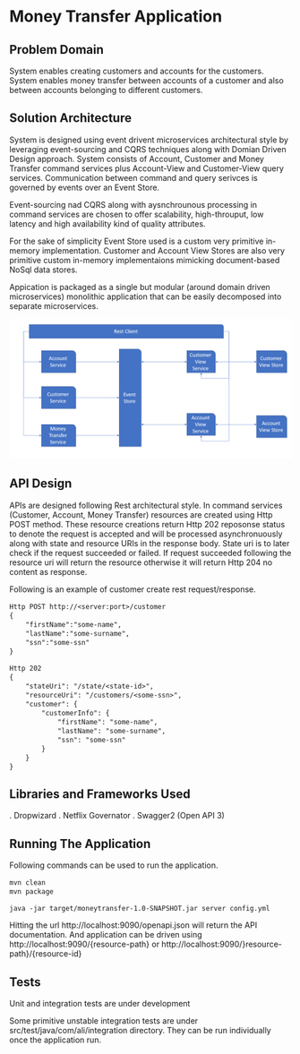 # Money Transfer Application

## Problem Domain
System enables creating customers and accounts for the customers. 
System enables money transfer between accounts of a customer and also between accounts belonging to different customers.

## Solution Architecture
System is designed using event drivent microservices architectural style by leveraging event-sourcing and CQRS techniques along with Domian Driven Design approach. 
System consists of Account, Customer and Money Transfer command services plus Account-View and Customer-View query services. Communication between command and query serivces is governed by events over an Event Store. 

Event-sourcing nad CQRS along with aysnchrounous processing in command services are chosen to offer scalability, high-throuput, low latency and high availability kind of quality attributes.

For the sake of simplicity Event Store used is a custom very primitive in-memory implementation. Customer and Account View Stores are also very primitive custom in-memory implementaions mimicking document-based NoSql data stores.

Appication is packaged as a single but modular (around domain driven microservices) monolithic application that can be easily decomposed into separate microservices.

![high-level-arch](docs/high-level-arch.PNG)

## API Design

APIs are designed following Rest architectural style.
In command services (Customer, Account, Money Transfer) resources are created using Http POST method. These resource creations return Http 202 reposonse status to denote the request is accepted and will be processed asynchronuously along with state and resource URIs in the response body. State uri is to later check if the request succeeded or failed. If request succeeded following the resource uri will return the resource otherwise it will return Http 204 no content as response.

Following is an example of customer create rest request/response.

```
Http POST http://<server:port>/customer
{
	"firstName":"some-name",
	"lastName":"some-surname",
	"ssn":"some-ssn"
}
```
```
Http 202
{
    "stateUri": "/state/<state-id>",
    "resourceUri": "/customers/<some-ssn>",
    "customer": {
        "customerInfo": {
            "firstName": "some-name",
            "lastName": "some-surname",
            "ssn": "some-ssn"
        }
    }
}
```
## Libraries and Frameworks Used
. Dropwizard
. Netflix Governator
. Swagger2 (Open API 3)

## Running The Application

Following commands can be used to run the application.

```
mvn clean
mvn package

```

```
java -jar target/moneytransfer-1.0-SNAPSHOT.jar server config.yml
```

Hitting the url http://localhost:9090/openapi.json will return the API documentation.
And application can be driven using http://localhost:9090/{resource-path} or http://localhost:9090/}resource-path}/{resource-id}


## Tests

Unit and integration tests are under development

Some primitive unstable integration tests are under src/test/java/com/ali/integration directory. They can be run individually once the application run.

